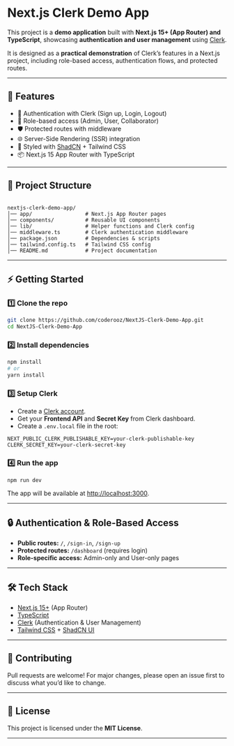 # Next.js Clerk Demo App

This project is a **demo application** built with **Next.js 15+ (App Router) and TypeScript**, showcasing **authentication and user management** using [Clerk](https://clerk.com).  

It is designed as a **practical demonstration** of Clerk’s features in a Next.js project, including role-based access, authentication flows, and protected routes.

---

## 🚀 Features

- 🔑 Authentication with Clerk (Sign up, Login, Logout)  
- 👥 Role-based access (Admin, User, Collaborator)  
- 🛡️ Protected routes with middleware  
- 🌐 Server-Side Rendering (SSR) integration  
- 🎨 Styled with [ShadCN](https://ui.shadcn.com) + Tailwind CSS  
- 📦 Next.js 15 App Router with TypeScript  

---

## 📂 Project Structure

```

nextjs-clerk-demo-app/
│── app/                 # Next.js App Router pages
│── components/          # Reusable UI components
│── lib/                 # Helper functions and Clerk config
│── middleware.ts        # Clerk authentication middleware
│── package.json         # Dependencies & scripts
│── tailwind.config.ts   # Tailwind CSS config
│── README.md            # Project documentation

````

---

## ⚡ Getting Started

### 1️⃣ Clone the repo
```bash
git clone https://github.com/coderooz/NextJS-Clerk-Demo-App.git
cd NextJS-Clerk-Demo-App
````

### 2️⃣ Install dependencies

```bash
npm install
# or
yarn install
```

### 3️⃣ Setup Clerk

* Create a [Clerk account](https://clerk.com).
* Get your **Frontend API** and **Secret Key** from Clerk dashboard.
* Create a `.env.local` file in the root:

```env
NEXT_PUBLIC_CLERK_PUBLISHABLE_KEY=your-clerk-publishable-key
CLERK_SECRET_KEY=your-clerk-secret-key
```

### 4️⃣ Run the app

```bash
npm run dev
```

The app will be available at [http://localhost:3000](http://localhost:3000).

---

## 🔒 Authentication & Role-Based Access

* **Public routes:** `/`, `/sign-in`, `/sign-up`
* **Protected routes:** `/dashboard` (requires login)
* **Role-specific access:** Admin-only and User-only pages

---

## 🛠️ Tech Stack

* [Next.js 15+](https://nextjs.org) (App Router)
* [TypeScript](https://www.typescriptlang.org)
* [Clerk](https://clerk.com) (Authentication & User Management)
* [Tailwind CSS](https://tailwindcss.com) + [ShadCN UI](https://ui.shadcn.com)

---

## 🤝 Contributing

Pull requests are welcome! For major changes, please open an issue first to discuss what you’d like to change.

---

## 📜 License

This project is licensed under the **MIT License**.

---
